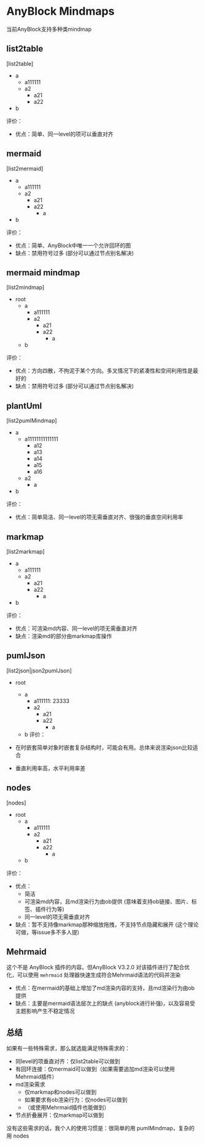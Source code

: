 # AnyBlock Mindmaps

当前AnyBlock支持多种类mindmap

## list2table

[list2table]

- a
  - a111111
  - a2
    - a21
    - a22
- b

评价：

- 优点：简单、同一level的项可以垂直对齐

## mermaid

[list2mermaid]

- a
  - a111111
  - a2
    - a21
    - a22
      - a
- b

评价：

- 优点：简单、AnyBlock中唯一一个允许回环的图
- 缺点：禁用符号过多 (部分可以通过节点别名解决)

## mermaid mindmap

[list2mindmap]

- root
  - a
    - a111111
    - a2
      - a21
      - a22
        - a
  - b


评价：

- 优点：方向四散，不拘泥于某个方向。多叉情况下的紧凑性和空间利用性是最好的
- 缺点：禁用符号过多 (部分可以通过节点别名解决)


## plantUml

[list2pumlMindmap]

- a
  - a11111111111111
    - a12
    - a13
    - a14
    - a15
    - a16
  - a2
      - a
- b

评价：

- 优点：简单简洁、同一level的项无需垂直对齐、很强的垂直空间利用率
## markmap

[list2markmap]

- a
  - a111111
  - a2
    - a21
    - a22
      - a
- b

评价：

- 优点：可渲染md内容、同一level的项无需垂直对齐
- 缺点：渲染md的部分由markmap库操作

## pumlJson

[list2json|json2pumlJson]

- root
  - a
    - a111111: 23333
    - a2
      - a21
      - a22
        - a
  - b
评价：

- 在时嵌套简单对象时嵌套复杂结构时，可能会有用。总体来说渲染json比较适合
- 垂直利用率高，水平利用率差

## nodes

[nodes]

- root
  - a
    - a111111
    - a2
      - a21
      - a22
        - a
  - b

评价：

- 优点：
  - 简洁
  - 可渲染md内容，且md渲染行为由ob提供 (意味着支持ob链接、图片、标签、插件行为等)
  - 同一level的项无需垂直对齐
- 缺点：暂不支持像markmap那种缩放拖拽，不支持节点隐藏和展开 (这个理论可做，等issue多不多人提)

## Mehrmaid

这个不是 AnyBlock 插件的内容。但AnyBlock V3.2.0 对该插件进行了配合优化，可以使用 `mehrmaid` 处理器快速生成符合Mehrmaid语法的代码并渲染

- 优点：在mermaid的基础上增加了md渲染内容的支持，且md渲染行为由ob提供
- 缺点：主要是mermaid语法层次上的缺点 (anyblock进行补强)，以及容易受主题影响产生不稳定情况

## 总结

如果有一些特殊需求，那么就选能满足特殊需求的：

- 同level的项垂直对齐：仅list2table可以做到
- 有回环连接：仅mermaid可以做到（如果需要追加md渲染可以使用Mehrmaid插件）
- md渲染需求
  - 仅markmap和nodes可以做到
  - 如果要求有ob渲染行为：仅nodes可以做到
  - （或使用Mehrmaid插件也能做到）
- 节点折叠展开：仅markmap可以做到

没有这些需求的话，我个人的使用习惯是：很简单的用 pumlMindmap，复杂的用 nodes
